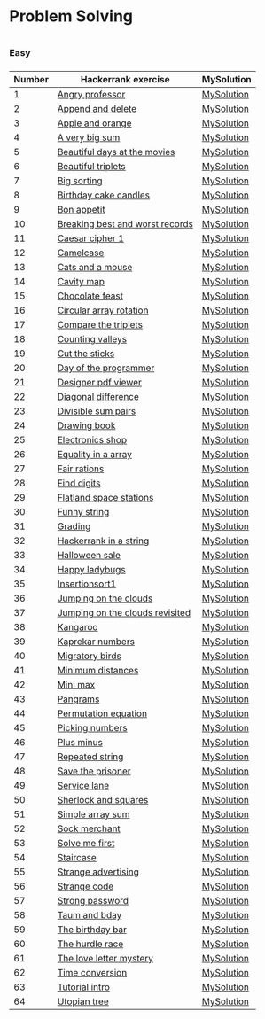 <H1>Problem Solving<H1>

<H3>Easy<H3>

|Number| Hackerrank exercise | MySolution |
|------|---------------------|------------|
|1|[Angry professor ](https://www.hackerrank.com/challenges/angry-professor/problem)|[MySolution](../master/HackerrankProblemSolving/angry_professor_easy.h)|
|2|[Append and delete ](https://www.hackerrank.com/challenges/append-and-delete/problem)|[MySolution](../master/HackerrankProblemSolving/append_and_delete_easy.h)|
|3|[Apple and orange ](https://www.hackerrank.com/challenges/apple-and-orange/problem)|[MySolution](../master/HackerrankProblemSolving/apple_and_orange_easy.h)|
|4|[A very big sum ](https://www.hackerrank.com/challenges/a-very-big-sum/problem)|[MySolution](../master/HackerrankProblemSolving/a_very_big_sum_easy.h)|
|5|[Beautiful days at the movies ](https://www.hackerrank.com/challenges/beautiful-days-at-the-movies/problem)|[MySolution](../master/HackerrankProblemSolving/beautiful_days_at_the_movies_easy.h)|
|6|[Beautiful triplets ](https://www.hackerrank.com/challenges/beautiful-triplets/problem)|[MySolution](../master/HackerrankProblemSolving/beautiful_triplets_easy.h)|
|7|[Big sorting ](https://www.hackerrank.com/challenges/big-sorting/problem)|[MySolution](../master/HackerrankProblemSolving/big_sorting_easy.h)|
|8|[Birthday cake candles ](https://www.hackerrank.com/challenges/birthday-cake-candles/problem)|[MySolution](../master/HackerrankProblemSolving/birthday_cake_candles_easy.h)|
|9|[Bon appetit ](https://www.hackerrank.com/challenges/bon-appetit/problem)|[MySolution](../master/HackerrankProblemSolving/bon_appetit_easy.h)|
|10|[Breaking best and worst records ](https://www.hackerrank.com/challenges/breaking-best-and-worst-records/problem)|[MySolution](../master/HackerrankProblemSolving/breaking_best_and_worst_records_easy.h)|
|11|[Caesar cipher 1 ](https://www.hackerrank.com/challenges/caesar-cipher-1/problem)|[MySolution](../master/HackerrankProblemSolving/caesar_cipher_1_easy.h)|
|12|[Camelcase ](https://www.hackerrank.com/challenges/camelcase/problem)|[MySolution](../master/HackerrankProblemSolving/camelcase_easy.h)|
|13|[Cats and a mouse ](https://www.hackerrank.com/challenges/cats-and-a-mouse/problem)|[MySolution](../master/HackerrankProblemSolving/cats_and_a_mouse_easy.h)|
|14|[Cavity map ](https://www.hackerrank.com/challenges/cavity-map/problem)|[MySolution](../master/HackerrankProblemSolving/cavity_map_easy.h)|
|15|[Chocolate feast ](https://www.hackerrank.com/challenges/chocolate-feast/problem)|[MySolution](../master/HackerrankProblemSolving/chocolate_feast_easy.h)|
|16|[Circular array rotation ](https://www.hackerrank.com/challenges/circular-array-rotation/problem)|[MySolution](../master/HackerrankProblemSolving/circular_array_rotation_easy.h)|
|17|[Compare the triplets ](https://www.hackerrank.com/challenges/compare-the-triplets/problem)|[MySolution](../master/HackerrankProblemSolving/compare_the_triplets_easy.h)|
|18|[Counting valleys ](https://www.hackerrank.com/challenges/counting-valleys/problem)|[MySolution](../master/HackerrankProblemSolving/counting_valleys_easy.h)|
|19|[Cut the sticks ](https://www.hackerrank.com/challenges/cut-the-sticks/problem)|[MySolution](../master/HackerrankProblemSolving/cut_the_sticks_easy.h)|
|20|[Day of the programmer ](https://www.hackerrank.com/challenges/day-of-the-programmer/problem)|[MySolution](../master/HackerrankProblemSolving/day_of_the_programmer_easy.h)|
|21|[Designer pdf viewer ](https://www.hackerrank.com/challenges/designer-pdf-viewer/problem)|[MySolution](../master/HackerrankProblemSolving/designer_pdf_viewer_easy.h)|
|22|[Diagonal difference ](https://www.hackerrank.com/challenges/diagonal-difference/problem)|[MySolution](../master/HackerrankProblemSolving/diagonal_difference_easy.h)|
|23|[Divisible sum pairs ](https://www.hackerrank.com/challenges/divisible-sum-pairs/problem)|[MySolution](../master/HackerrankProblemSolving/divisible_sum_pairs_easy.h)|
|24|[Drawing book ](https://www.hackerrank.com/challenges/drawing-book/problem)|[MySolution](../master/HackerrankProblemSolving/drawing_book_easy.h)|
|25|[Electronics shop ](https://www.hackerrank.com/challenges/electronics-shop/problem)|[MySolution](../master/HackerrankProblemSolving/electronics_shop_easy.h)|
|26|[Equality in a array ](https://www.hackerrank.com/challenges/equality-in-a-array/problem)|[MySolution](../master/HackerrankProblemSolving/equality_in_a_array_easy.h)|
|27|[Fair rations ](https://www.hackerrank.com/challenges/fair-rations/problem)|[MySolution](../master/HackerrankProblemSolving/fair_rations_easy.h)|
|28|[Find digits ](https://www.hackerrank.com/challenges/find-digits/problem)|[MySolution](../master/HackerrankProblemSolving/find_digits_easy.h)|
|29|[Flatland space stations ](https://www.hackerrank.com/challenges/flatland-space-stations/problem)|[MySolution](../master/HackerrankProblemSolving/flatland_space_stations_easy.h)|
|30|[Funny string ](https://www.hackerrank.com/challenges/funny-string/problem)|[MySolution](../master/HackerrankProblemSolving/funny_string_easy.h)|
|31|[Grading ](https://www.hackerrank.com/challenges/grading/problem)|[MySolution](../master/HackerrankProblemSolving/grading_easy.h)|
|32|[Hackerrank in a string ](https://www.hackerrank.com/challenges/hackerrank-in-a-string/problem)|[MySolution](../master/HackerrankProblemSolving/hackerrank_in_a_string_easy.h)|
|33|[Halloween sale ](https://www.hackerrank.com/challenges/halloween-sale/problem)|[MySolution](../master/HackerrankProblemSolving/halloween_sale_easy.h)|
|34|[Happy ladybugs ](https://www.hackerrank.com/challenges/happy-ladybugs/problem)|[MySolution](../master/HackerrankProblemSolving/happy_ladybugs_easy.h)|
|35|[Insertionsort1 ](https://www.hackerrank.com/challenges/insertionsort1/problem)|[MySolution](../master/HackerrankProblemSolving/insertionsort1_easy.h)|
|36|[Jumping on the clouds ](https://www.hackerrank.com/challenges/jumping-on-the-clouds/problem)|[MySolution](../master/HackerrankProblemSolving/jumping_on_the_clouds_easy.h)|
|37|[Jumping on the clouds revisited ](https://www.hackerrank.com/challenges/jumping-on-the-clouds-revisited/problem)|[MySolution](../master/HackerrankProblemSolving/jumping_on_the_clouds_revisited_easy.h)|
|38|[Kangaroo ](https://www.hackerrank.com/challenges/kangaroo/problem)|[MySolution](../master/HackerrankProblemSolving/kangaroo_easy.h)|
|39|[Kaprekar numbers ](https://www.hackerrank.com/challenges/kaprekar-numbers/problem)|[MySolution](../master/HackerrankProblemSolving/kaprekar_numbers_easy.h)|
|40|[Migratory birds ](https://www.hackerrank.com/challenges/migratory-birds/problem)|[MySolution](../master/HackerrankProblemSolving/migratory_birds_easy.h)|
|41|[Minimum distances ](https://www.hackerrank.com/challenges/minimum-distances/problem)|[MySolution](../master/HackerrankProblemSolving/minimum_distances_easy.h)|
|42|[Mini max ](https://www.hackerrank.com/challenges/mini-max/problem)|[MySolution](../master/HackerrankProblemSolving/mini_max_easy.h)|
|43|[Pangrams ](https://www.hackerrank.com/challenges/pangrams/problem)|[MySolution](../master/HackerrankProblemSolving/pangrams_easy.h)|
|44|[Permutation equation ](https://www.hackerrank.com/challenges/permutation-equation/problem)|[MySolution](../master/HackerrankProblemSolving/permutation_equation_easy.h)|
|45|[Picking numbers ](https://www.hackerrank.com/challenges/picking-numbers/problem)|[MySolution](../master/HackerrankProblemSolving/picking_numbers_easy.h)|
|46|[Plus minus ](https://www.hackerrank.com/challenges/plus-minus/problem)|[MySolution](../master/HackerrankProblemSolving/plus_minus_easy.h)|
|47|[Repeated string ](https://www.hackerrank.com/challenges/repeated-string/problem)|[MySolution](../master/HackerrankProblemSolving/repeated_string_easy.h)|
|48|[Save the prisoner ](https://www.hackerrank.com/challenges/save-the-prisoner/problem)|[MySolution](../master/HackerrankProblemSolving/save_the_prisoner_easy.h)|
|49|[Service lane ](https://www.hackerrank.com/challenges/service-lane/problem)|[MySolution](../master/HackerrankProblemSolving/service_lane_easy.h)|
|50|[Sherlock and squares ](https://www.hackerrank.com/challenges/sherlock-and-squares/problem)|[MySolution](../master/HackerrankProblemSolving/sherlock_and_squares_easy.h)|
|51|[Simple array sum ](https://www.hackerrank.com/challenges/simple-array-sum/problem)|[MySolution](../master/HackerrankProblemSolving/simple_array_sum_easy.h)|
|52|[Sock merchant ](https://www.hackerrank.com/challenges/sock-merchant/problem)|[MySolution](../master/HackerrankProblemSolving/sock_merchant_easy.h)|
|53|[Solve me first ](https://www.hackerrank.com/challenges/solve-me-first/problem)|[MySolution](../master/HackerrankProblemSolving/solve_me_first_easy.h)|
|54|[Staircase ](https://www.hackerrank.com/challenges/staircase/problem)|[MySolution](../master/HackerrankProblemSolving/staircase_easy.h)|
|55|[Strange advertising ](https://www.hackerrank.com/challenges/strange-advertising/problem)|[MySolution](../master/HackerrankProblemSolving/strange_advertising_easy.h)|
|56|[Strange code ](https://www.hackerrank.com/challenges/strange-code/problem)|[MySolution](../master/HackerrankProblemSolving/strange_code_easy.h)|
|57|[Strong password ](https://www.hackerrank.com/challenges/strong-password/problem)|[MySolution](../master/HackerrankProblemSolving/strong_password_easy.h)|
|58|[Taum and bday ](https://www.hackerrank.com/challenges/taum-and-bday/problem)|[MySolution](../master/HackerrankProblemSolving/taum_and_bday_easy.h)|
|59|[The birthday bar ](https://www.hackerrank.com/challenges/the-birthday-bar/problem)|[MySolution](../master/HackerrankProblemSolving/the_birthday_bar_easy.h)|
|60|[The hurdle race ](https://www.hackerrank.com/challenges/the-hurdle-race/problem)|[MySolution](../master/HackerrankProblemSolving/the_hurdle_race_easy.h)|
|61|[The love letter mystery ](https://www.hackerrank.com/challenges/the-love-letter-mystery/problem)|[MySolution](../master/HackerrankProblemSolving/the_love_letter_mystery_easy.h)|
|62|[Time conversion ](https://www.hackerrank.com/challenges/time-conversion/problem)|[MySolution](../master/HackerrankProblemSolving/time_conversion_easy.h)|
|63|[Tutorial intro ](https://www.hackerrank.com/challenges/tutorial-intro/problem)|[MySolution](../master/HackerrankProblemSolving/tutorial_intro_easy.h)|
|64|[Utopian tree ](https://www.hackerrank.com/challenges/utopian-tree/problem)|[MySolution](../master/HackerrankProblemSolving/utopian_tree_easy.h)|
